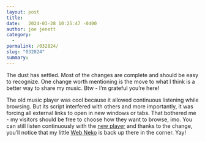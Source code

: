 ```yaml
---
layout: post
title:  
date:   2024-03-28 10:25:47 -0400
author: joe jenett
category:
  -  
permalink: /032824/
slug: "032824"
summary: 
---
```

<p>
	The dust has settled. Most of the changes are complete and should be easy to recognize. One change worth mentioning is the move to what I think is a better way to share my music. Btw - I’m grateful you’re here!
</p>
<p>
	The old music player was cool because it allowed continuous listening while browsing. But its script interfered with others and more importantly, it was forcing all external links to open in new windows or tabs. That bothered me - my visitors should be free to choose how they want to browse, imo. You can still listen continuously with the <a href="/music/">new player</a> and thanks to the change, you’ll notice that my little <a href="https://webneko.net/">Web Neko</a> is back up there in the corner. Yay!
</p>
<p>
	<a href="https://brid.gy/publish/mastodon"></a>
</p>
